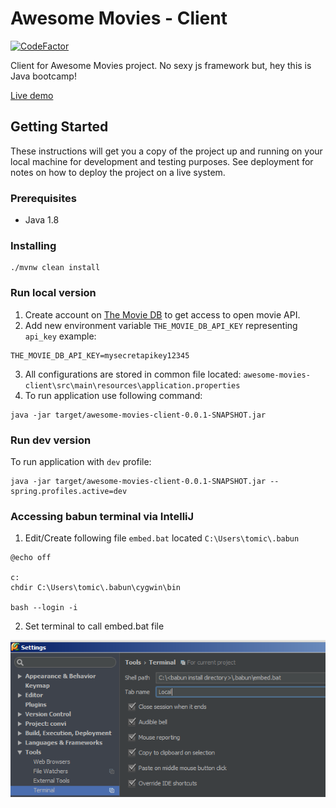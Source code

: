 # Awesome Movies - Client

[![CodeFactor](https://www.codefactor.io/repository/github/towczare/awesome-movies-client/badge)](https://www.codefactor.io/repository/github/towczare/awesome-movies-client)

Client for Awesome Movies project. No sexy js framework but, hey this is Java bootcamp!

[Live demo](https://awesome-movies-client.herokuapp.com/)

## Getting Started
These instructions will get you a copy of the project up and running on your local machine for development and testing purposes. See deployment for notes on how to deploy the project on a live system.

### Prerequisites
* Java 1.8

### Installing
```
./mvnw clean install 
```
### Run local version

1. Create account on [The Movie DB](https://www.themoviedb.org) to get access to open movie API.
2. Add new environment variable `THE_MOVIE_DB_API_KEY` representing `api_key` example:
```
THE_MOVIE_DB_API_KEY=mysecretapikey12345
```
3. All configurations are stored in common file located:
`awesome-movies-client\src\main\resources\application.properties`
4. To run application use following command:
```
java -jar target/awesome-movies-client-0.0.1-SNAPSHOT.jar
```
### Run dev version
To run application with `dev` profile:
```
java -jar target/awesome-movies-client-0.0.1-SNAPSHOT.jar --spring.profiles.active=dev
```

### Accessing babun terminal via IntelliJ
1. Edit/Create following file `embed.bat` located `C:\Users\tomic\.babun`
```
@echo off

c:
chdir C:\Users\tomic\.babun\cygwin\bin

bash --login -i
```
2. Set terminal to call embed.bat file

![GitHub Logo](/images/babun3.png)
